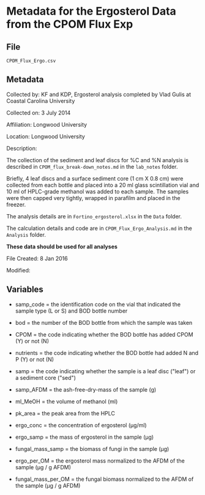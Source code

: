 # Metadata for the Ergosterol Data from the CPOM Flux Exp 

## File

`CPOM_Flux_Ergo.csv`

## Metadata

Collected by: KF and KDP, Ergosterol analysis completed by Vlad Gulis at Coastal Carolina University 

Collected on: 3 July 2014

Affiliation: Longwood University

Location: Longwood University

Description:

The collection of the sediment and leaf discs for %C and %N analysis is described in `CPOM_flux_break-down_notes.md` in the `lab_notes` folder.

Briefly, 4 leaf discs and a surface sediment core (1 cm X 0.8 cm) were collected from each bottle and placed into a 20 ml glass scintillation vial and 10 ml of HPLC-grade methanol was added to each sample. The samples were then capped very tightly, wrapped in parafilm and placed in the freezer.

The analysis details are in `Fortino_ergosterol.xlsx` in the `Data` folder.

The calculation details and code are in `CPOM_Flux_Ergo_Analysis.md` in the `Analysis` folder.

**These data should be used for all analyses**
 
File Created: 8 Jan 2016 

Modified: 

## Variables

* samp_code = the identification code on the vial that indicated the sample type (L or S) and BOD bottle number

* bod = the number of the BOD bottle from which the sample was taken

* CPOM = the code indicating whether the BOD bottle has added CPOM (Y) or not (N)

* nutrients = the code indicating whether the BOD bottle had added N and P (Y) or not (N)

* samp = the code indicating whether the sample is a leaf disc ("leaf") or a sediment core ("sed")

* samp_AFDM = the ash-free-dry-mass of the sample (g) 

* ml_MeOH = the volume of methanol (ml)

* pk_area = the peak area from the HPLC

* ergo_conc = the concentration of ergosterol (&mu;g/ml)

* ergo_samp = the mass of ergosterol in the sample (&mu;g)

* fungal_mass_samp = the biomass of fungi in the sample (&mu;g)

* ergo_per_OM = the ergosterol mass normalized to the AFDM of the sample (&mu;g / g AFDM)

* fungal_mass_per_OM = the fungal biomass normalized to the AFDM of the sample (&mu;g / g AFDM)
